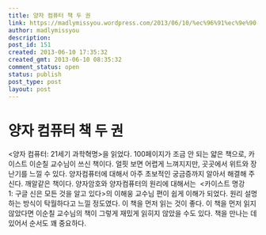 ```yaml
---
title: 양자 컴퓨터 책 두 권
link: https://madlymissyou.wordpress.com/2013/06/10/%ec%96%91%ec%9e%90-%ec%bb%b4%ed%93%a8%ed%84%b0/
author: madlymissyou
description: 
post_id: 151
created: 2013-06-10 17:35:32
created_gmt: 2013-06-10 08:35:32
comment_status: open
status: publish
post_type: post
layout: post
---
```


# 양자 컴퓨터 책 두 권

<양자 컴퓨터: 21세기 과학혁명>을 읽었다. 100페이지가 조금 안 되는 얇은 책으로, 카이스트 이순칠 교수님이 쓰신 책이다. 얼핏 보면 어렵게 느껴지지만, 곳곳에서 위트와 장난기를 느낄 수 있다. 양자컴퓨터에 대해서 아주 초보적인 궁금증까지 알아서 해결해 주신다. 깨알같은 책이다. 양자암호와 양자컴퓨터의 원리에 대해서는  <카이스트 명강 1: 구글 신은 모든 것을 알고 있다>의 이해웅 교수님 편이 쉽게 이해가 되었다. 원리 설명하는 방식이 탁월하다고 느낄 정도였다. 이 책을 먼저 읽는 것이 좋다. 이 책을 먼저 읽지 않았다면 이순칠 교수님의 책이 그렇게 재밌게 읽히지 않았을 수도 있다. 책을 만나는 데 있어서 순서도 꽤 중요하다.